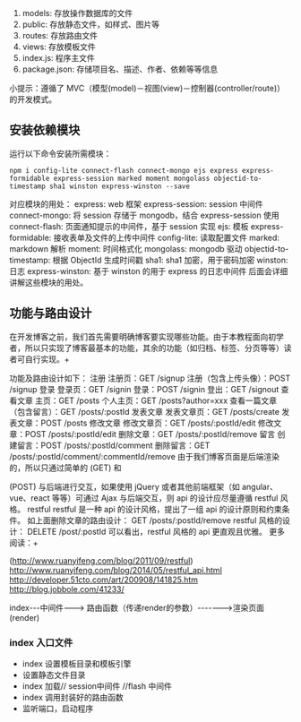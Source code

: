 
1. models: 存放操作数据库的文件
2. public: 存放静态文件，如样式、图片等
3. routes: 存放路由文件
3. views: 存放模板文件
4. index.js: 程序主文件
6. package.json: 存储项目名、描述、作者、依赖等等信息

小提示：遵循了 MVC（模型(model)－视图(view)－控制器(controller/route)） 的开发模式。

## 安装依赖模块

运行以下命令安装所需模块：
```
npm i config-lite connect-flash connect-mongo ejs express express-formidable express-session marked moment mongolass objectid-to-timestamp sha1 winston express-winston --save
```

对应模块的用处：
express: web 框架
express-session: session 中间件
connect-mongo: 将 session 存储于 mongodb，结合 express-session 使用
connect-flash: 页面通知提示的中间件，基于 session 实现
ejs: 模板
express-formidable: 接收表单及文件的上传中间件
config-lite: 读取配置文件
marked: markdown 解析
moment: 时间格式化
mongolass: mongodb 驱动
objectid-to-timestamp: 根据 ObjectId 生成时间戳
sha1: sha1 加密，用于密码加密
winston: 日志
express-winston: 基于 winston 的用于 express 的日志中间件
后面会详细讲解这些模块的用处。

## 功能与路由设计
在开发博客之前，我们首先需要明确博客要实现哪些功能。由于本教程面向初学者，所以只实现了博客最基本的功能，其余的功能（如归档、标签、分页等等）读者可自行实现。+

功能及路由设计如下：
注册
注册页：GET /signup
注册（包含上传头像）：POST /signup
登录
登录页：GET /signin
登录：POST /signin
登出：GET /signout
查看文章
主页：GET /posts
个人主页：GET /posts?author=xxx
查看一篇文章（包含留言）：GET /posts/:postId
发表文章
发表文章页：GET /posts/create
发表文章：POST /posts
修改文章
修改文章页：GET /posts/:postId/edit
修改文章：POST /posts/:postId/edit
删除文章：GET /posts/:postId/remove
留言
创建留言：POST /posts/:postId/comment
删除留言：GET /posts/:postId/comment/:commentId/remove
由于我们博客页面是后端渲染的，所以只通过简单的 <a>(GET) 和 <form>(POST) 与后端进行交互，如果使用 jQuery 或者其他前端框架（如 angular、vue、react 等等）可通过 Ajax 与后端交互，则 api 的设计应尽量遵循 restful 风格。
restful
restful 是一种 api 的设计风格，提出了一组 api 的设计原则和约束条件。
如上面删除文章的路由设计：
GET /posts/:postId/remove
restful 风格的设计：
DELETE /post/:postId
可以看出，restful 风格的 api 更直观且优雅。
更多阅读：+

(http://www.ruanyifeng.com/blog/2011/09/restful)
http://www.ruanyifeng.com/blog/2014/05/restful_api.html
http://developer.51cto.com/art/200908/141825.htm
http://blog.jobbole.com/41233/


index---中间件---> 路由函数（传递render的参数）------->渲染页面(render)

###  index 入口文件

+ index 设置模板目录和模板引擎
+ 设置静态文件目录
+ index 加载// session中间件 //flash 中间件
+ index 调用封装好的路由函数
+  监听端口，启动程序
